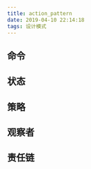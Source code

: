```yaml
---
title: action_pattern
date: 2019-04-10 22:14:18
tags: 设计模式
---
```

## 命令
## 状态
## 策略 
## 观察者 
## 责任链

